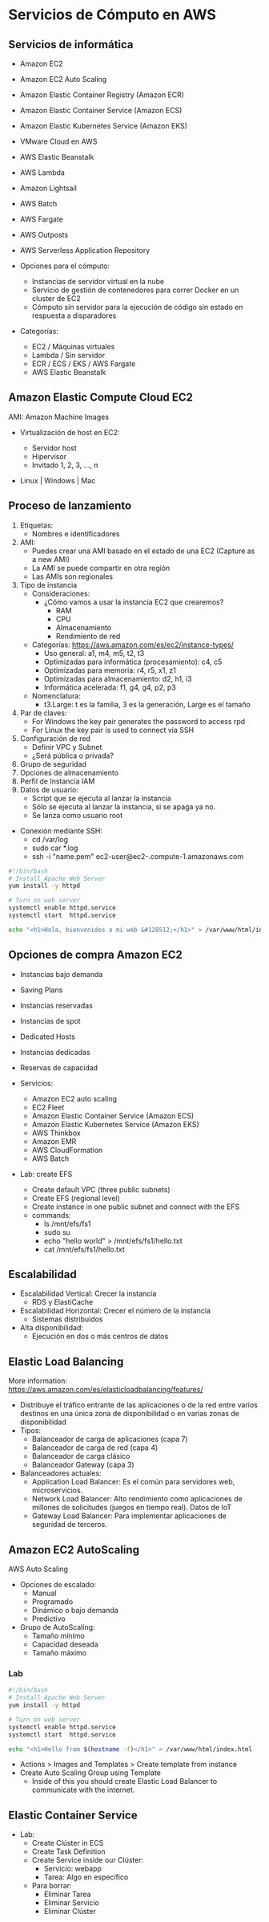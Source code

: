# Servicios de Cómputo en AWS

## Servicios de informática

* Amazon EC2
* Amazon EC2 Auto Scaling
* Amazon Elastic Container Registry (Amazon ECR)
* Amazon Elastic Container Service (Amazon ECS)
* Amazon Elastic Kubernetes Service (Amazon EKS)
* VMware Cloud en AWS
* AWS Elastic Beanstalk
* AWS Lambda
* Amazon Lightsail
* AWS Batch
* AWS Fargate
* AWS Outposts
* AWS Serverless Application Repository

* Opciones para el cómputo:
    * Instancias de servidor virtual en la nube
    * Servicio de gestión de contenedores para correr Docker en un cluster de EC2
    * Cómputo sin servidor para la ejecución de código sin estado en respuesta a disparadores

* Categorías:
    * EC2 / Máquinas virtuales
    * Lambda / Sin servidor
    * ECR / ECS / EKS / AWS Fargate 
    * AWS Elastic Beanstalk

## Amazon Elastic Compute Cloud EC2

AMI: Amazon Machine Images

* Virtualización de host en EC2:
    * Servidor host
    * Hipervisor
    * Invitado 1, 2, 3, ..., n

* Linux | Windows | Mac

## Proceso de lanzamiento

1. Etiquetas:
    * Nombres e identificadores
2. AMI:
    * Puedes crear una AMI basado en el estado de una EC2 (Capture as a new AMI)
    * La AMI se puede compartir en otra región
    * Las AMIs son regionales
3. Tipo de instancia
    * Consideraciones:
        * ¿Cómo vamos a usar la instancia EC2 que crearemos?
            * RAM
            * CPU
            * Almacenamiento
            * Rendimiento de red
    * Categorías: https://aws.amazon.com/es/ec2/instance-types/
        * Uso general: a1, m4, m5, t2, t3
        * Optimizadas para informática (procesamiento): c4, c5
        * Optimizadas para memoria: r4, r5, x1, z1
        * Optimizadas para almacenamiento: d2, h1, i3
        * Informática acelerada: f1, g4, g4, p2, p3
    * Nomenclatura:
        * t3.Large: t es la familia, 3 es la generación, Large es el tamaño
4. Par de claves:
    * For Windows the key pair generates the password to access rpd
    * For Linux the key pair is used to connect via SSH
5. Configuración de red
    * Definir VPC y Subnet
    * ¿Será pública o privada?
6. Grupo de seguridad
7. Opciones de almacenamiento
8. Perfil de Instancia IAM
9. Datos de usuario:
    * Script que se ejecuta al lanzar la instancia
    * Sólo se ejecuta al lanzar la instancia, si se apaga ya no.
    * Se lanza como usuario root

* Conexión mediante SSH:
    * cd /var/log
    * sudo car *.log
    * ssh -i "name.pem" ec2-user@ec2-.compute-1.amazonaws.com

```bash
#!/bin/bash
# Install Apache Web Server
yum install -y httpd

# Turn on web server
systemctl enable httpd.service
systemctl start  httpd.service

echo "<h1>Hola, bienvenidos a mi web &#128512;</h1>" > /var/www/html/index.html
```

## Opciones de compra Amazon EC2

* Instancias bajo demanda
* Saving Plans
* Instancias reservadas
* Instancias de spot
* Dedicated Hosts
* Instancias dedicadas
* Reservas de capacidad

* Servicios:
    * Amazon EC2 auto scaling
    * EC2 Fleet
    * Amazon Elastic Container Service (Amazon ECS)
    * Amazon Elastic Kubernetes Service (Amazon EKS)
    * AWS Thinkbox
    * Amazon EMR
    * AWS CloudFormation
    * AWS Batch

* Lab: create EFS
    * Create default VPC (three public subnets)
    * Create EFS (regional level)
    * Create instance in one public subnet and connect with the EFS
    * commands:
        * ls /mnt/efs/fs1
        * sudo su
        * echo "hello world" > /mnt/efs/fs1/hello.txt
        * cat /mnt/efs/fs1/hello.txt

## Escalabilidad

* Escalabilidad Vertical: Crecer la instancia
    * RDS y ElastiCache
* Escalabilidad Horizontal: Crecer el número de la instancia
    * Sistemas distribuidos
* Alta disponibilidad:
    * Ejecución en dos o más centros de datos

## Elastic Load Balancing

More information: https://aws.amazon.com/es/elasticloadbalancing/features/

* Distribuye el tráfico entrante de las aplicaciones o de la red entre varios destinos en una única zona de disponibilidad o en varias zonas de disponibilidad
* Tipos:
    * Balanceador de carga de aplicaciones (capa 7)
    * Balanceador de carga de red (capa 4)
    * Balanceador de carga clásico 
    * Balanceador Gateway (capa 3)
* Balanceadores actuales:
    * Application Load Balancer: Es el común para servidores web, microservicios. 
    * Network Load Balancer: Alto rendimiento como aplicaciones de millones de solicitudes (juegos en tiempo real). Datos de IoT
    * Gateway Load Balancer: Para implementar aplicaciones de seguridad de terceros. 

## Amazon EC2 AutoScaling

AWS Auto Scaling

* Opciones de escalado:
    * Manual
    * Programado
    * Dinámico o bajo demanda
    * Predictivo
* Grupo de AutoScaling:
    * Tamaño mínimo
    * Capacidad deseada
    * Tamaño máximo

### Lab

```bash
#!/bin/bash
# Install Apache Web Server
yum install -y httpd

# Turn on web server
systemctl enable httpd.service
systemctl start  httpd.service

echo "<h1>Hello from $(hostname -f)</h1>" > /var/www/html/index.html
```

* Actions > Images and Templates > Create template from instance
* Create Auto Scaling Group using Template
    * Inside of this you should create Elastic Load Balancer to communicate with the internet.

## Elastic Container Service

* Lab:
    * Create Clúster in ECS
    * Create Task Definition
    * Create Service inside our Clúster:
        * Servicio: webapp
        * Tarea: Algo en específico
    * Para borrar:
        * Eliminar Tarea
        * Eliminar Servicio
        * Eliminar Clúster